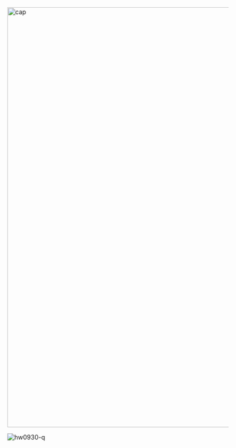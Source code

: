 <img width="954" alt="cap" src="https://github.com/user-attachments/assets/89e5b52f-094f-4d7b-a4ed-af8f656551c3">

![hw0930-q](https://github.com/user-attachments/assets/0aa1fdc2-534a-456a-8339-0ce9f93a109f)
